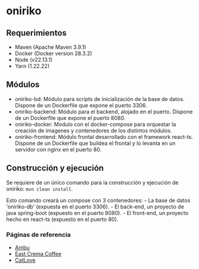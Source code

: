 # oniriko

## Requerimientos
  - Maven (Apache Maven 3.9.1)
  - Docker (Docker version 28.3.2)
  - Node (v22.13.1)
  - Yarn (1.22.22)

## Módulos
  - oniriko-bd: Módulo para scripts de inicialización de la base de datos. Dispone de un Dockerfile que expone el puerto 3306.
  - oniriko-backend: Módulo para el backend, alojado en el puerto. Dispone de un Dockerfile que expone el puerto 8080.
  - oniriko-docker: Modulo con el docker-compose para orquestar la creación de imagenes y contenedores de los distintos módulos.
  - oniriko-frontend: Módulo frontal desarrollado con el framework react-ts. Dispone de un Dockerfile que buildea el frontal y lo levanta en un servidor con nginx en el puerto 80.
## Construcción y ejecución

Se requiere de un único comando para la construcción y ejecución de oniriko: `mvn clean install`. 

Esto comando creará un compose con 3 contenedores:
    - La base de datos 'oniriko-db' (expuesta en el puerto 3306).
    - El back-end, un proyecto de java spring-boot (expuesto en el puerto 8080).
    - El front-end, un proyecto hecho en react-ts (expuesto en el puerto 80).
    

### Páginas de referencia
  - [Ambu](https://ambu.coffee)
  - [East Crema Coffee](https://eastcrema.com/pages/suscripciones)
  - [CatLove](https://catlovecoffee.com)